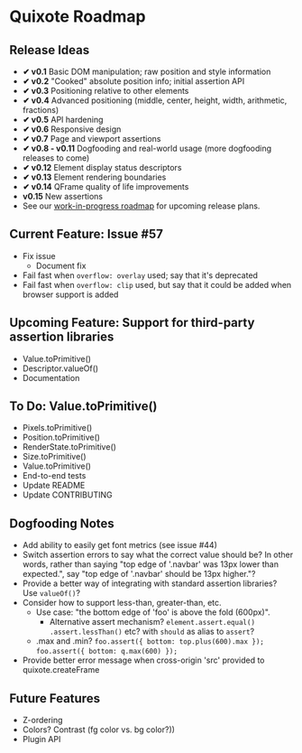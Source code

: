 # Quixote Roadmap

## Release Ideas

* **✔ v0.1** Basic DOM manipulation; raw position and style information
* **✔ v0.2** "Cooked" absolute position info; initial assertion API
* **✔ v0.3** Positioning relative to other elements
* **✔ v0.4** Advanced positioning (middle, center, height, width, arithmetic, fractions)
* **✔ v0.5** API hardening
* **✔ v0.6** Responsive design
* **✔ v0.7** Page and viewport assertions
* **✔ v0.8 - v0.11** Dogfooding and real-world usage (more dogfooding releases to come)
* **✔ v0.12** Element display status descriptors
* **✔ v0.13** Element rendering boundaries
* **✔ v0.14** QFrame quality of life improvements
* **v0.15** New assertions
* See our [work-in-progress roadmap](https://github.com/jamesshore/quixote/blob/master/ROADMAP.md) for upcoming release plans.


## Current Feature: Issue #57

* Fix issue
	* Document fix
* Fail fast when `overflow: overlay` used; say that it's deprecated
* Fail fast when `overflow: clip` used, but say that it could be added when browser support is added


## Upcoming Feature: Support for third-party assertion libraries

* Value.toPrimitive()
* Descriptor.valueOf()
* Documentation


## To Do: Value.toPrimitive()

* Pixels.toPrimitive()
* Position.toPrimitive()
* RenderState.toPrimitive()
* Size.toPrimitive()
* Value.toPrimitive()
* End-to-end tests
* Update README
* Update CONTRIBUTING


## Dogfooding Notes

* Add ability to easily get font metrics (see issue #44)
* Switch assertion errors to say what the correct value should be? In other words, rather than saying "top edge of '.navbar' was 13px lower than expected.", say "top edge of '.navbar' should be 13px higher."?
* Provide a better way of integrating with standard assertion libraries? Use `valueOf()`?
* Consider how to support less-than, greater-than, etc.
  * Use case: "the bottom edge of 'foo' is above the fold (600px)".
	* Alternative assert mechanism? `element.assert.equal()` `.assert.lessThan()` etc? with `should` as alias to `assert`?
  * .max and .min?  `foo.assert({ bottom: top.plus(600).max });`   `foo.assert({ bottom: q.max(600) });`
* Provide better error message when cross-origin 'src' provided to quixote.createFrame


## Future Features

* Z-ordering
* Colors? Contrast (fg color vs. bg color?))
* Plugin API

